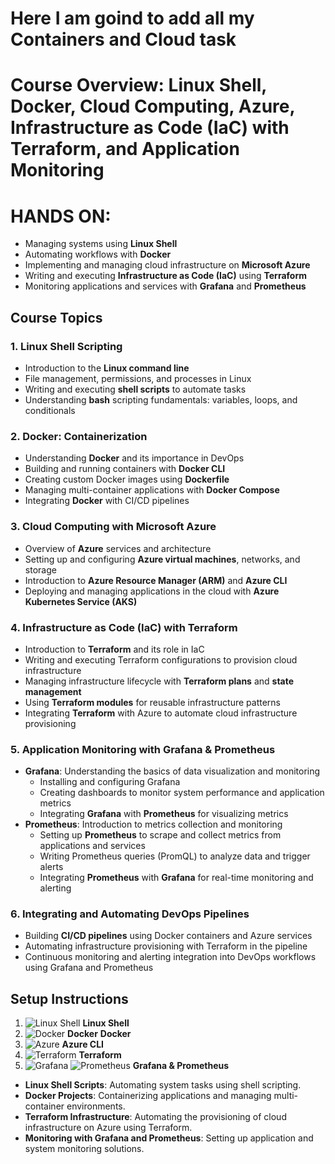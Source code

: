 # Here I am goind to add all my Containers and Cloud task 

# Course Overview: Linux Shell, Docker, Cloud Computing, Azure, Infrastructure as Code (IaC) with Terraform, and Application Monitoring

# HANDS ON: 

- Managing systems using **Linux Shell**
- Automating workflows with **Docker**
- Implementing and managing cloud infrastructure on **Microsoft Azure**
- Writing and executing **Infrastructure as Code (IaC)** using **Terraform**
- Monitoring applications and services with **Grafana** and **Prometheus**

## Course Topics

### 1. **Linux Shell Scripting**
   - Introduction to the **Linux command line**
   - File management, permissions, and processes in Linux
   - Writing and executing **shell scripts** to automate tasks
   - Understanding **bash** scripting fundamentals: variables, loops, and conditionals

### 2. **Docker: Containerization**
   - Understanding **Docker** and its importance in DevOps
   - Building and running containers with **Docker CLI**
   - Creating custom Docker images using **Dockerfile**
   - Managing multi-container applications with **Docker Compose**
   - Integrating **Docker** with CI/CD pipelines

### 3. **Cloud Computing with Microsoft Azure**
   - Overview of **Azure** services and architecture
   - Setting up and configuring **Azure virtual machines**, networks, and storage
   - Introduction to **Azure Resource Manager (ARM)** and **Azure CLI**
   - Deploying and managing applications in the cloud with **Azure Kubernetes Service (AKS)**

### 4. **Infrastructure as Code (IaC) with Terraform**
   - Introduction to **Terraform** and its role in IaC
   - Writing and executing Terraform configurations to provision cloud infrastructure
   - Managing infrastructure lifecycle with **Terraform plans** and **state management**
   - Using **Terraform modules** for reusable infrastructure patterns
   - Integrating **Terraform** with Azure to automate cloud infrastructure provisioning

### 5. **Application Monitoring with Grafana & Prometheus**
   - **Grafana**: Understanding the basics of data visualization and monitoring
     - Installing and configuring Grafana
     - Creating dashboards to monitor system performance and application metrics
     - Integrating **Grafana** with **Prometheus** for visualizing metrics
   - **Prometheus**: Introduction to metrics collection and monitoring
     - Setting up **Prometheus** to scrape and collect metrics from applications and services
     - Writing Prometheus queries (PromQL) to analyze data and trigger alerts
     - Integrating **Prometheus** with **Grafana** for real-time monitoring and alerting

### 6. **Integrating and Automating DevOps Pipelines**
   - Building **CI/CD pipelines** using Docker containers and Azure services
   - Automating infrastructure provisioning with Terraform in the pipeline
   - Continuous monitoring and alerting integration into DevOps workflows using Grafana and Prometheus

## Setup Instructions


1. ![Linux Shell](https://img.shields.io/badge/Linux-shell-4EAA25?logo=linux&logoColor=white)  **Linux Shell** 
2. ![Docker](https://img.shields.io/badge/Docker-container-2496ED?logo=docker&logoColor=white) **Docker** **Docker**
3. ![Azure](https://img.shields.io/badge/Azure-cloud-0078D4?logo=microsoft-azure&logoColor=white) **Azure CLI**
4. ![Terraform](https://img.shields.io/badge/Terraform-infrastructure%20as%20code-7B42B1?logo=terraform&logoColor=white) **Terraform**
5. ![Grafana](https://img.shields.io/badge/Grafana-monitoring-FFCC00?logo=grafana&logoColor=white) ![Prometheus](https://img.shields.io/badge/Prometheus-monitoring-1D90FF?logo=prometheus&logoColor=white) **Grafana & Prometheus**
   

- **Linux Shell Scripts**: Automating system tasks using shell scripting.
- **Docker Projects**: Containerizing applications and managing multi-container environments.
-  **Terraform Infrastructure**: Automating the provisioning of cloud infrastructure on Azure using Terraform.
- **Monitoring with Grafana and Prometheus**: Setting up application and system monitoring solutions.


